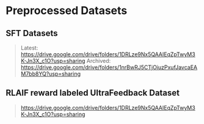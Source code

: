 # Preprocessed Datasets

## SFT Datasets

> Latest: https://drive.google.com/drive/folders/1DRLze9Nx5QAAIEqZpTwyM3K-Jn3X_c1O?usp=sharing
> Archived: https://drive.google.com/drive/folders/1nrBwRJ5CTjOiuzPxufJavcaEAM7bb8YQ?usp=sharing

## RLAIF reward labeled UltraFeedback Dataset

> https://drive.google.com/drive/folders/1DRLze9Nx5QAAIEqZpTwyM3K-Jn3X_c1O?usp=sharing
